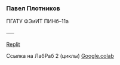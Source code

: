 ### Павел Плотников
ПГАТУ ФЭиИТ ПИНб–11а

–––

[Replit](https://replit.com/@LevapTon)

Ссылка на ЛабРаб 2 (циклы)
[Google.colab](https://colab.research.google.com/drive/1Bavw77ObYkCrgFx6cB1fL0wheWQiZXAu?usp=sharing)
